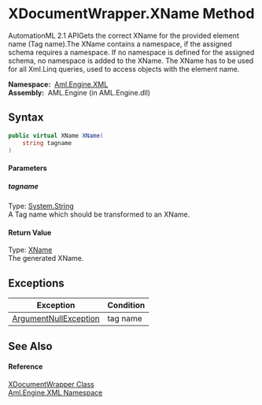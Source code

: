 XDocumentWrapper.XName Method
=============================
AutomationML 2.1 APIGets the correct XName for the provided element name (Tag name).The XName contains a namespace, if the assigned schema requires a namespace. If no namespace is defined for the assigned schema, no namespace is added to the XName. The XName has to be used for all Xml.Linq queries, used to access objects with the element name.

  **Namespace:**  [Aml.Engine.XML][1]  
  **Assembly:**  AML.Engine (in AML.Engine.dll)

Syntax
------

```csharp
public virtual XName XName(
	string tagname
)
```

#### Parameters

##### *tagname*
Type: [System.String][2]  
A Tag name which should be transformed to an XName.

#### Return Value
Type: [XName][3]  
The generated XName.

Exceptions
----------

Exception                  | Condition 
-------------------------- | --------- 
[ArgumentNullException][4] | tag name  


See Also
--------

#### Reference
[XDocumentWrapper Class][5]  
[Aml.Engine.XML Namespace][1]  

[1]: ../README.md
[2]: https://docs.microsoft.com/dotnet/api/system.string
[3]: https://docs.microsoft.com/dotnet/api/system.xml.linq.xname
[4]: https://docs.microsoft.com/dotnet/api/system.argumentnullexception
[5]: README.md
[6]: https://www.automationml.org
[7]: ../../icons/logoShade.png